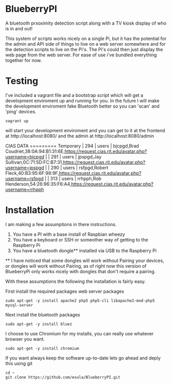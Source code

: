 BlueberryPI
==============

A bluetooth prxoximity detection script along with a TV kiosk display of who is in and out!

This system of scripts works nicely on a single Pi, but it has the potential for the admin and API side of things to live on a web server somewhere
and for the detection scripts to live on the Pi's. The Pi's could then just display the web page from the web server. For ease of use i've bundled everything together for now.


Testing
==============
I've included a vagrant file and a bootstrap script which will get a development enviroment up and running for you.
In the future I will make the development enviroment fake Bluetooth better so you can 'scan' and 'ping' devices.

    vagrant up

 will start your development enviroment and you can get to it at the frontend at http://localhost:8080/ and the admin at http://localhost:8080/admin 



 CIAS DATA
 ========= Temporary
| 294 | users              | bjcpgd,Brad Coudriet,38:0A:94:B1:31:6E,https://request.cias.rit.edu/avatar.php?username=bjcpgd |
| 291 | users              | jpspgd,Jay Sullivan,0C:71:5D:FC:B7:31,https://request.cias.rit.edu/avatar.php?username=jpspgd  |
| 290 | users              | rsfpgd,Robert Fleck,40:B3:95:6F:98:9F,https://request.cias.rit.edu/avatar.php?username=rsfpgd  |
| 313 | users              | rrhpph,Rob Henderson,54:26:96:35:F6:A4,https://request.cias.rit.edu/avatar.php?username=rrhpph 


Installation
=============

I am making a few assumptions in there instructions.

1. You have a PI with a base install of Raspbian wheezy
2. You have a keyboard or SSH or someother way of getting to the Raspberry Pi
3. You have a bluetooth dongle** installed via USB to the Raspberry Pi

** I have noticed that some dongles will work without Pairing your devices, or dongles will work without Pairing, as of right now this version of BlueberryPi only works nicely with dongles that don't require a pairing.

With these assumptions the following the installation is fairly easy.

First install the required packages web server packages

    sudo apt-get -y install apache2 php5 php5-cli libapache2-mod-php5 mysql-server

Next install the bluetooth packages

	sudo apt-get -y install bluez

I choose to use Chromium for my installs, you can really use whatever browser you want.

	sudo apt-get -y install chromium

If you want always keep the software up-to-date lets go ahead and deply this using git

	cd ~
	git clone https://github.com/exula/BlueberryPI.git

